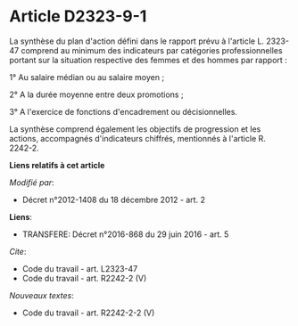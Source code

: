 # Article D2323-9-1

La synthèse du plan d'action défini dans le rapport prévu à l'article L. 2323-47 comprend au minimum des indicateurs par
catégories professionnelles portant sur la situation respective des femmes et des hommes par rapport : 

1° Au salaire médian ou au salaire moyen ; 

2° A la durée moyenne entre deux promotions ; 

3° A l'exercice de fonctions d'encadrement ou décisionnelles. 

La synthèse comprend également les objectifs de progression et les actions, accompagnés d'indicateurs chiffrés, mentionnés à
l'article R. 2242-2.

**Liens relatifs à cet article**

_Modifié par_:

  - Décret n°2012-1408 du 18 décembre 2012 - art. 2

**Liens**:

  - TRANSFERE: Décret n°2016-868 du 29 juin 2016 - art. 5

_Cite_:

  - Code du travail - art. L2323-47
  - Code du travail - art. R2242-2 (V)

_Nouveaux textes_:

  - Code du travail - art. R2242-2-2 (V)
